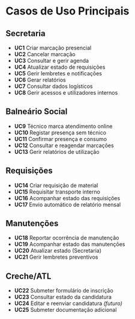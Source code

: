 # Casos de Uso Principais

## Secretaria
- **UC1** Criar marcação presencial  
- **UC2** Cancelar marcação  
- **UC3** Consultar e gerir agenda  
- **UC4** Atualizar estado de requisições  
- **UC5** Gerir lembretes e notificações  
- **UC6** Gerar relatórios  
- **UC7** Consultar dados logísticos  
- **UC8** Gerir acessos e utilizadores internos

## Balneário Social
- **UC9** Técnico marca atendimento online  
- **UC10** Registar presença sem técnico  
- **UC11** Confirmar presença e consumo  
- **UC12** Consultar e reagendar marcações  
- **UC13** Gerir relatórios de utilização

## Requisições
- **UC14** Criar requisição de material  
- **UC15** Requisitar transporte interno  
- **UC16** Acompanhar estado das requisições  
- **UC17** Envio automático de relatório mensal

## Manutenções
- **UC18** Reportar ocorrência de manutenção  
- **UC19** Acompanhar estado das manutenções  
- **UC20** Atualizar estado (Secretaria)  
- **UC21** Gerir lembretes preventivos

## Creche/ATL
- **UC22** Submeter formulário de inscrição  
- **UC23** Consultar estado da candidatura  
- **UC24** Editar e reenviar candidatura *(futuro)*  
- **UC25** Submeter documentação adicional